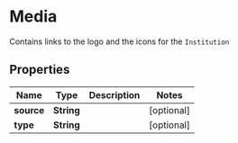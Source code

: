 

# Media

Contains links to the logo and the icons for the `Institution`

## Properties

Name | Type | Description | Notes
------------ | ------------- | ------------- | -------------
**source** | **String** |  |  [optional]
**type** | **String** |  |  [optional]



